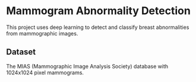 # Mammogram Abnormality Detection

This project uses deep learning to detect and classify breast abnormalities from mammographic images.

## Dataset

The MIAS (Mammographic Image Analysis Society) database with 1024x1024 pixel mammograms.

